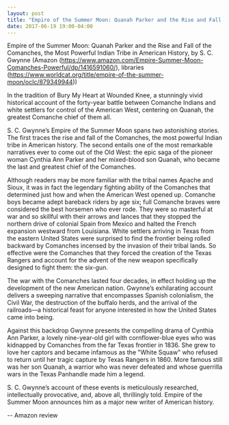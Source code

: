 ```yaml
---
layout: post
title: "Empire of the Summer Moon: Quanah Parker and the Rise and Fall of the Comanches"
date: 2017-06-19 19:00-04:00
---
```

Empire of the Summer Moon: Quanah Parker and the Rise and Fall of the Comanches, the Most Powerful Indian Tribe in American History, by S. C. Gwynne (Amazon (https://www.amazon.com/Empire-Summer-Moon-Comanches-Powerful/dp/1416591060/), libraries (https://www.worldcat.org/title/empire-of-the-summer-moon/oclc/879349944))

In the tradition of Bury My Heart at Wounded Knee, a stunningly vivid historical account of the forty-year battle between Comanche Indians and white settlers for control of the American West, centering on Quanah, the greatest Comanche chief of them all.

S. C. Gwynne’s Empire of the Summer Moon spans two astonishing stories. The first traces the rise and fall of the Comanches, the most powerful Indian tribe in American history. The second entails one of the most remarkable narratives ever to come out of the Old West: the epic saga of the pioneer woman Cynthia Ann Parker and her mixed-blood son Quanah, who became the last and greatest chief of the Comanches.

Although readers may be more familiar with the tribal names Apache and Sioux, it was in fact the legendary fighting ability of the Comanches that determined just how and when the American West opened up. Comanche boys became adept bareback riders by age six; full Comanche braves were considered the best horsemen who ever rode. They were so masterful at war and so skillful with their arrows and lances that they stopped the northern drive of colonial Spain from Mexico and halted the French expansion westward from Louisiana. White settlers arriving in Texas from the eastern United States were surprised to find the frontier being rolled backward by Comanches incensed by the invasion of their tribal lands. So effective were the Comanches that they forced the creation of the Texas Rangers and account for the advent of the new weapon specifically designed to fight them: the six-gun.

The war with the Comanches lasted four decades, in effect holding up the development of the new American nation. Gwynne’s exhilarating account delivers a sweeping narrative that encompasses Spanish colonialism, the Civil War, the destruction of the buffalo herds, and the arrival of the railroads—a historical feast for anyone interested in how the United States came into being.

Against this backdrop Gwynne presents the compelling drama of Cynthia Ann Parker, a lovely nine-year-old girl with cornflower-blue eyes who was kidnapped by Comanches from the far Texas frontier in 1836. She grew to love her captors and became infamous as the "White Squaw" who refused to return until her tragic capture by Texas Rangers in 1860. More famous still was her son Quanah, a warrior who was never defeated and whose guerrilla wars in the Texas Panhandle made him a legend.

S. C. Gwynne’s account of these events is meticulously researched, intellectually provocative, and, above all, thrillingly told. Empire of the Summer Moon announces him as a major new writer of American history.

-- Amazon review
